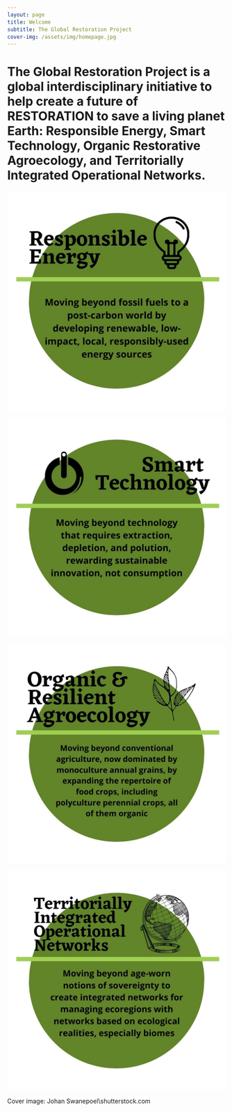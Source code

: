 ```yaml
---
layout: page
title: Welcome
subtitle: The Global Restoration Project
cover-img: /assets/img/homepage.jpg
---
```

# The Global Restoration Project is a global interdisciplinary initiative to help create a future of RESTORATION to save a living planet Earth: Responsible Energy, Smart Technology, Organic Restorative Agroecology, and Territorially Integrated Operational Networks.

![test](/assets/img/RE.jpg)

![test](/assets/img/ST.jpg)

![test](/assets/img/ORA.jpg)

![test](/assets/img/TION.jpg)


Cover image: Johan Swanepoel\shutterstock.com





